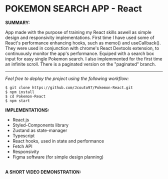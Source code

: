 # POKEMON SEARCH APP - React

**SUMMARY:**

App made with the purpose of training my React skills aswell as simple design and responsivity implementations. First time I have used some of React's performance enhancing hooks, such as memo() and useCallback(). They were used in conjunction with chrome's React Devtools extension, to continuously monitor the app's performance. Equiped with a search box input for easy single Pokemon search. I also implemmented for the first time an infinite scroll. There is a paginated version on the "paginated" branch.
***
*Feel free to deploy the project using the following workflow:*

```
$ git clone https://github.com/Jcouto97/Pokemon-React.git
$ npm install
$ cd Pokemon-React
$ npm start
```

**IMPLEMENTATIONS:**

- React.js 
- Styled-Components library
- Zustand as state-manager
- Typescript
- React hooks, used in state and performance
- Fetch API
- Responsivity
- Figma software (for simple design planning)
  <br/><br/>

**A SHORT VIDEO DEMONSTRATION:**
